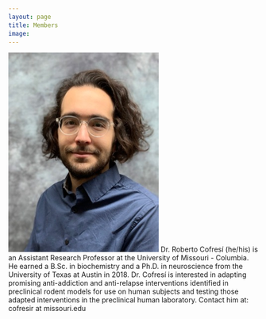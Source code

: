 ```yaml
---
layout: page
title: Members
image: 
---
```


<p><span class="image left"><img src="assets/images/roberto_cofresi.jpg" alt="" /></span>
Dr. Roberto Cofresí (he/his) is an Assistant Research Professor at the University of Missouri - Columbia. He earned a B.Sc. in biochemistry and a Ph.D. in neuroscience from the University of Texas at Austin in 2018. Dr. Cofresí is interested in adapting promising anti-addiction and anti-relapse interventions identified in preclinical rodent models for use on human subjects and testing those adapted interventions in the preclinical human laboratory.  Contact him at: cofresir at missouri.edu</p>
			